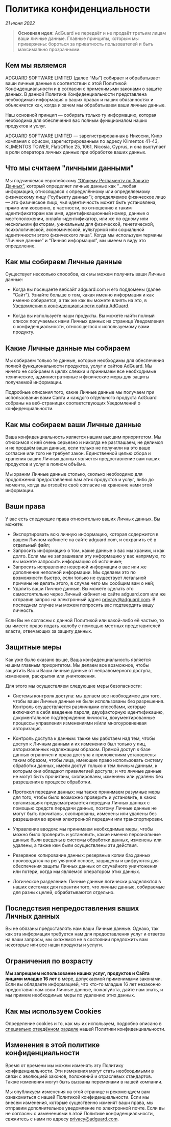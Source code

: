 # Политика конфиденциальности
*21 июня 2022*

> **Основная идея:** AdGuard не передаёт и не продаёт третьим лицам ваши личные данные. Главные принципы, которым мы привержены: бороться за приватность пользователей и быть максимально прозрачными.

## Кем мы являемся

ADGUARD SOFTWARE LIMITED (далее “Мы”) собирает и обрабатывает ваши личные данные в соответствии с этой Политикой Конфиденциальности и в согласии с применимыми законами о защите данных. В данной Политике Конфиденциальности представлена необходимая информация о ваших правах и наших обязанностях и объясняется как, когда и зачем мы обрабатываем ваши личные данные.

Наш основной принцип — собирать только ту информацию, которая необходима для обеспечения вас полным функционалом наших продуктов и услуг.

ADGUARD SOFTWARE LIMITED — зарегистрированная в Никосии, Кипр компания с офисом, зарегистрированным по адресу Klimentos 41-43, KLIMENTOS TOWER, Flat/Office 25, 1061, Nicosia, Cyprus, и она выступает в роли оператора личных данных при обработке ваших данных.

## Что мы считаем "личными данными"

Мы подчиняемся европейскому [“Общему Регламенту по Защите Данных”](http://eur-lex.europa.eu/legal-content/EN/TXT/PDF/?uri=CELEX:32016R0679&from=EN), который определяет личные данные как “...любая информация, относящаяся к определённому или определяемому физическому лицу (“субъекту данных”); определяемое физическое лицо — это физическое лицо, чья идентичность может быть установлена, прямо или косвенно, в частности, по отношению к таким идентификаторам как имя, идентификационный номер, данные о местоположении, онлайн-идентификатор, или же по одному или нескольким факторам, уникальным для физической, генетической, психологической, экономической, культурной или социальной идентичности этого физического лица”. Когда мы используем термины “Личные данные” и “Личная информация”, мы имеем в виду это определение. 

## Как мы собираем Личные данные

Существует несколько способов, как мы можем получить ваши Личные данные:

- Когда вы посещаете вебсайт adguard.com и его поддомены (далее “Сайт”). Узнайте больше о том, какая именно информация и как именно собирается, а так же как вы можете влиять на это, в [Уведомлении о конфиденциальности сайта AdGuard](https://adguard.com/privacy/website.html).

- Когда вы используете наши продукты. Вы можете найти полный список получаемых нами Личных данных на странице Уведомления о конфиденциальности, относящегося к используемому вами продукту. 

## Какие Личные данные мы собираем

Мы собираем только те данные, которые необходимы для обеспечения полной функциональности продуктов, услуг и сайтов AdGuard. Мы ничего не собираем в целях слежки и принимаем все необходимые технические, административные и физические меры для защиты получаемой информации.

Подробные описания того, какие Личные данные мы получаем при использовании вами Сайта и каждого отдельного продукта AdGuard собраны на веб-страницах соответствующих Уведомлений о конфиденциальности.

## Как мы собираем ваши Личные данные

Ваша конфиденциальность является нашим высшим приоритетом. Мы относимся к ней очень серьезно и никогда не разглашаем, не делимся и не продаём ваши данные, если только не получили на это ваше согласие или того не требует закон. Единственной целью сбора и хранения ваших Личных данных является предоставление вам наших продуктов и услуг в полном объёме.

Мы храним Личные данные столько, сколько необходимо для продолжения предоставления вам этих продуктов и услуг, либо до момента, когда вы отзовёте своё согласие на хранение нами этой информации.

## Ваши права

У вас есть следующие права относительно ваших Личных данных. Вы можете:

- Экспортировать всю личную информацию, которая содержится в вашем Личном кабинете на сайте adguard.com, и сохранить её в отдельный файл;
- Запросить информацию о том, какие данные о вас мы храним, и как долго. Если мы не запрашивали эту информацию у вас напрямую, то вы можете запросить информацию об источнике;
- Запросить исправление неверной информации о вас или же дополнение неполной информации. Мы сделаем это по возможности быстро, если только не существует легальной причины не делать этого, в случае чего мы сообщим вам о ней;  
- Удалить ваши Личные данные. Вы можете сделать это самостоятельно через Личный кабинет на сайте adguard.com или же отправив запрос на электронный адрес privacy@adguard.com. В последнем случае мы можем попросить вас подтвердить вашу личность.


Если Вы не согласны с данной Политикой или какой-либо её частью, то вы имеете право подать жалобу с помощью местных представителей власти, отвечающих за защиту данных.


## Защитные меры

Как уже было сказано выше, Ваша конфиденциальность является нашим главным приоритетом. Мы делаем все возможное, чтобы защитить Вас и Ваши личные данные от неправомерного доступа, изменения, раскрытия или уничтожения. 

Для этого мы осуществляем следующие меры безопасности:

- Системы контроля доступа: мы делаем все необходимое для того, чтобы ваши Личные данные не были использованы без разрешения. Контроль осуществляется различными способами, которые включают в себя введение пароля, двухфакторную идентификацию, документальное подтверждение личности, документированные процессы управления изменениями и/или многоуровненвая авторизация. 

- Контроль доступа к данным: также мы работаем над тем, чтобы доступ к Личным данным и их изменению был только у лиц, авторизованных надлежащим образом. Прямой доступ к базе данных ограничен и права доступа к приложениям установлены таким образом, чтобы лица, имеющие право использовать систему обработки данных, имели доступ только к тем личным данным, к которым они обладают привилегией доступа; и что личные данные не могут быть прочитаны, скопированы, изменены или удалены без разрешения в процессе обработки. 

- Протокол передачи данных: мы также принимаем разумные меры для того, чтобы было возможно проверить и установить, в каких организациях предусматривается передача Личных данных с помощью средств передачи данных, поэтому Личные данные не могут быть прочитаны, скопированы, изменены или удалены без разрешения во время электронной передачи или транспортировки. 

- Управление вводом: мы принимаем необходимые меры, чтобы можно было проверить и установить, какие именно персональные данные были введены в системы обработки данных, изменены или удалены, а также кем были осуществлены эти действия. 

- Резервное копирование данных: резервные копии баз данных производятся на регулярной основе, защищены и шифруются для обеспечения защиты Личных  данных от случайного уничтожения или потери, когда мы являемся оператором этих данных.

- Логическое разделение: Личные данные логически разделяются в наших системах для гарантии того, что личные данные, собираемые для разных целей, обрабатываются отдельно.

## Последствия непредоставления ваших Личных данных

Вы не обязаны предоставлять нам ваши Личные данные. Однако, так как эта информация требуется нам для предоставления услуг и ответов на ваши запросы, мы окажемся не в состоянии предложить вам некоторые или все наши продукты и услуги.

## Ограничения по возрасту

__Мы запрещаем использование наших услуг, продуктов и Сайта лицами младше 16 лет__ в мере, допускаемой применимыми законами. Если вы обладаете информацией, что кто-то младше 16 лет незаконно предоставил нам свои Личные данные, пожалуйста, дайте нам знать, и мы примем необходимые меры по удалению этих данных.

## Как мы используем Cookies

Определение cookies и то, как мы их используем, подробно описано в [специально отведённом разделе](https://adguard.com/privacy/website.html#anchor-1) нашей Политики конфиденциальности.

## Изменения в этой политике конфиденциальности

Время от времени мы можем изменять эту Политику конфиденциальности. Эти изменения могут стать необходимыми в связи с эволюцией законов, положений и отраслевых стандартов. Также изменения могут быть вызваны переменами в нашей компании. 

Мы опубликуем изменения на этой странице и рекомендуем вам ознакомиться с нашей Политикой конфиденциальности. Если мы внесем изменения, которые существенно изменят ваши права, мы отправим дополнительное уведомление по электронной почте. Если вы не согласны с изменениями в этой Политике конфиденциальности, свяжитесь с нами по адресу privacy@adguard.com.
